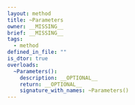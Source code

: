 ```yaml
---
layout: method
title: ~Parameters
owner: __MISSING__
brief: __MISSING__
tags:
  - method
defined_in_file: ""
is_dtor: true
overloads:
  ~Parameters():
    description: __OPTIONAL__
    return: __OPTIONAL__
    signature_with_names: ~Parameters()
---
```

